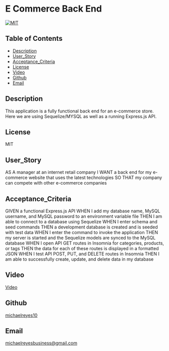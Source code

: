 # E Commerce Back End
[![MIT](https://img.shields.io/badge/license-MIT-blue)](https://opensource.org/licenses/MIT)
## Table of Contents

* [Description](#description)
* [User_Story](#user_story)
* [Acceptance_Criteria](#acceptance_criteria)
* [License](#license)
* [Video](#video)
* [Github](#github)
* [Email](#email)
    


## Description

This application is a fully functional back end for an e-commerce store. Here we are using Sequelize/MYSQL as well as a running Express.js API.

## License

MIT

## User_Story

AS A manager at an internet retail company
I WANT a back end for my e-commerce website that uses the latest technologies
SO THAT my company can compete with other e-commerce companies

    
## Acceptance_Criteria

GIVEN a functional Express.js API
WHEN I add my database name, MySQL username, and MySQL password to an environment variable file
THEN I am able to connect to a database using Sequelize
WHEN I enter schema and seed commands
THEN a development database is created and is seeded with test data
WHEN I enter the command to invoke the application
THEN my server is started and the Sequelize models are synced to the MySQL database
WHEN I open API GET routes in Insomnia for categories, products, or tags
THEN the data for each of these routes is displayed in a formatted JSON
WHEN I test API POST, PUT, and DELETE routes in Insomnia
THEN I am able to successfully create, update, and delete data in my database

## Video

[Video](https://drive.google.com/file/d/1Epok3Nny48i1-N5TLZIFQW9SCtGY7_FF/view)

## Github

[michaelreyes10](https://github.com/michaelreyes10)

## Email

[michaelreyesbusiness@gmail.com](michaelreyesbusiness@gmail.com)
